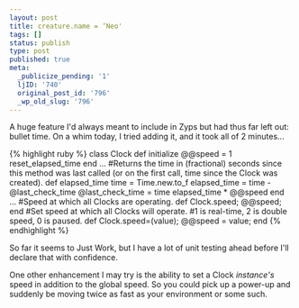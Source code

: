 ```yaml
---
layout: post
title: creature.name = ‘Neo'
tags: []
status: publish
type: post
published: true
meta:
  _publicize_pending: '1'
  ljID: '740'
  original_post_id: '796'
  _wp_old_slug: '796'
---
```

A huge feature I'd always meant to include in Zyps but had thus far left out: bullet time.  On a whim today, I tried adding it, and it took all of 2 minutes...

{% highlight ruby %}
class Clock
	def initialize
		@@speed = 1
		reset_elapsed_time
	end
...
	#Returns the time in (fractional) seconds since this method was last called (or on the first call, time since the Clock was created).
	def elapsed_time
		time = Time.new.to_f
		elapsed_time = time - @last_check_time
		@last_check_time = time
		elapsed_time * @@speed
	end
...
	#Speed at which all Clocks are operating.
	def Clock.speed; @@speed; end
	#Set speed at which all Clocks will operate.
	#1 is real-time, 2 is double speed, 0 is paused.
	def Clock.speed=(value); @@speed = value; end
{% endhighlight %}

So far it seems to Just Work, but I have a lot of unit testing ahead before I'll declare that with confidence.

One other enhancement I may try is the ability to set a Clock <em>instance's</em> speed in addition to the global speed.  So you could pick up a power-up and suddenly be moving twice as fast as your environment or some such.
